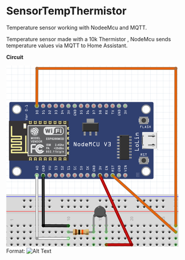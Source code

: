 # SensorTempThermistor

Temperature sensor working with NodeeMcu and MQTT.

Temperature sensor made with a 10k Thermistor , NodeMcu sends temperature values via MQTT to Home Assistant.


**Circuit**

![GitHub Logo](https://github.com/xDiogox/SensorTempThermistor/blob/master/Images/Setup.png)
Format: ![Alt Text](url)



